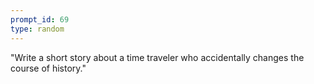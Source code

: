 ```yaml
---
prompt_id: 69
type: random
---
```


"Write a short story about a time traveler who accidentally changes the course of history."
